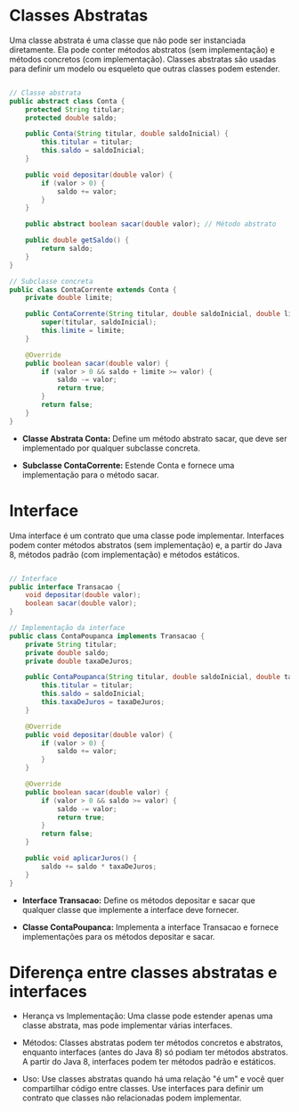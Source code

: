 # Classes Abstratas

Uma classe abstrata é uma classe que não pode ser instanciada diretamente. Ela pode conter métodos abstratos (sem implementação) e métodos concretos (com implementação). Classes abstratas são usadas para definir um modelo ou esqueleto que outras classes podem estender.

``` Java

// Classe abstrata
public abstract class Conta {
    protected String titular;
    protected double saldo;

    public Conta(String titular, double saldoInicial) {
        this.titular = titular;
        this.saldo = saldoInicial;
    }

    public void depositar(double valor) {
        if (valor > 0) {
            saldo += valor;
        }
    }

    public abstract boolean sacar(double valor); // Método abstrato

    public double getSaldo() {
        return saldo;
    }
}

// Subclasse concreta
public class ContaCorrente extends Conta {
    private double limite;

    public ContaCorrente(String titular, double saldoInicial, double limite) {
        super(titular, saldoInicial);
        this.limite = limite;
    }

    @Override
    public boolean sacar(double valor) {
        if (valor > 0 && saldo + limite >= valor) {
            saldo -= valor;
            return true;
        }
        return false;
    }
}

```

- **Classe Abstrata Conta:** Define um método abstrato sacar, que deve ser implementado por qualquer subclasse concreta.

- **Subclasse ContaCorrente:** Estende Conta e fornece uma implementação para o método sacar.

# Interface

Uma interface é um contrato que uma classe pode implementar. Interfaces podem conter métodos abstratos (sem implementação) e, a partir do Java 8, métodos padrão (com implementação) e métodos estáticos.

``` Java

// Interface
public interface Transacao {
    void depositar(double valor);
    boolean sacar(double valor);
}

// Implementação da interface
public class ContaPoupanca implements Transacao {
    private String titular;
    private double saldo;
    private double taxaDeJuros;

    public ContaPoupanca(String titular, double saldoInicial, double taxaDeJuros) {
        this.titular = titular;
        this.saldo = saldoInicial;
        this.taxaDeJuros = taxaDeJuros;
    }

    @Override
    public void depositar(double valor) {
        if (valor > 0) {
            saldo += valor;
        }
    }

    @Override
    public boolean sacar(double valor) {
        if (valor > 0 && saldo >= valor) {
            saldo -= valor;
            return true;
        }
        return false;
    }

    public void aplicarJuros() {
        saldo += saldo * taxaDeJuros;
    }
}

```

- **Interface Transacao:** Define os métodos depositar e sacar que qualquer classe que implemente a interface deve fornecer.

- **Classe ContaPoupanca:** Implementa a interface Transacao e fornece implementações para os métodos depositar e sacar.

# Diferença entre classes abstratas e interfaces

- Herança vs Implementação: Uma classe pode estender apenas uma classe abstrata, mas pode implementar várias interfaces.

- Métodos: Classes abstratas podem ter métodos concretos e abstratos, enquanto interfaces (antes do Java 8) só podiam ter métodos abstratos. A partir do Java 8, interfaces podem ter métodos padrão e estáticos.

- Uso: Use classes abstratas quando há uma relação "é um" e você quer compartilhar código entre classes. Use interfaces para definir um contrato que classes não relacionadas podem implementar.